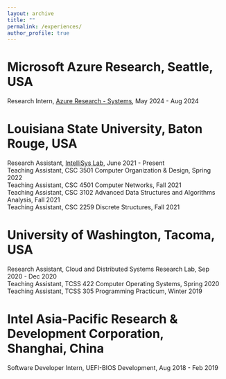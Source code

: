 ```yaml
---
layout: archive
title: ""
permalink: /experiences/
author_profile: true
---
```


# Microsoft Azure Research, Seattle, USA
Research Intern, [Azure Research - Systems](https://www.microsoft.com/en-us/research/group/azure-research-systems/), May 2024 - Aug 2024  

# Louisiana State University, Baton Rouge, USA

Research Assistant, [IntelliSys Lab](https://intellisys.haow.ca/), June 2021 - Present  
Teaching Assistant, CSC 3501 Computer Organization & Design, Spring 2022  
Teaching Assistant, CSC 4501 Computer Networks, Fall 2021  
Teaching Assistant, CSC 3102 Advanced Data Structures and Algorithms Analysis, Fall 2021  
Teaching Assistant, CSC 2259 Discrete Structures, Fall 2021  

# University of Washington, Tacoma, USA

Research Assistant, Cloud and Distributed Systems Research Lab, Sep 2020 - Dec 2020  
Teaching Assistant, TCSS 422 Computer Operating Systems, Spring 2020  
Teaching Assistant, TCSS 305 Programming Practicum, Winter 2019  

# Intel Asia-Pacific Research & Development Corporation, Shanghai, China

Software Developer Intern, UEFI-BIOS Development, Aug 2018 - Feb 2019
